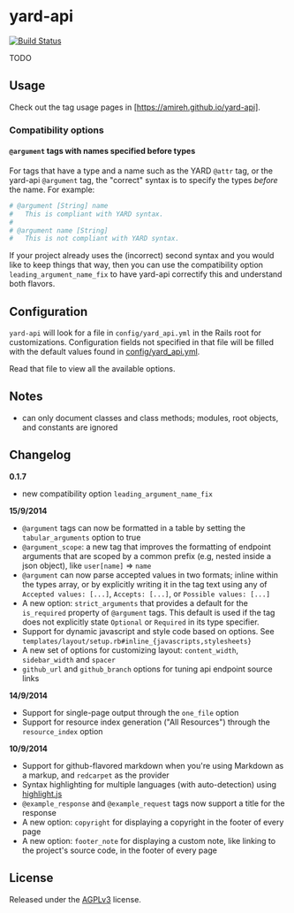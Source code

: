 # yard-api

[![Build Status](https://travis-ci.org/amireh/yard-api.png)](https://travis-ci.org/amireh/yard-api)

TODO

## Usage

Check out the tag usage pages in [https://amireh.github.io/yard-api].

### Compatibility options

#### `@argument` tags with names specified before types

For tags that have a type and a name such as the YARD `@attr` tag, or the yard-api `@argument` tag, the "correct" syntax is to specify the types *before* the name. For example:

```ruby
# @argument [String] name
#   This is compliant with YARD syntax.
#
# @argument name [String]
#   This is not compliant with YARD syntax.
```

If your project already uses the (incorrect) second syntax and you would like to keep things that way, then you can use the compatibility option `leading_argument_name_fix` to have yard-api correctify this and understand both flavors.

## Configuration

`yard-api` will look for a file in `config/yard_api.yml` in the Rails root for customizations. Configuration fields not specified in that file will be filled with the default values found in [config/yard_api.yml](https://github.com/amireh/yard-api/blob/master/config/yard_api.yml).

Read that file to view all the available options.

## Notes

- can only document classes and class methods; modules, root objects, and constants are ignored

## Changelog

**0.1.7**

- new compatibility option `leading_argument_name_fix`

**15/9/2014**

- `@argument` tags can now be formatted in a table by setting the `tabular_arguments` option to true
- `@argument_scope`: a new tag that improves the formatting of endpoint arguments that are scoped by a common prefix (e.g, nested inside a json object), like `user[name]` => `name`
- `@argument` can now parse accepted values in two formats; inline within the types array, or by explicitly writing it in the tag text using any of `Accepted values: [...]`, `Accepts: [...]`, or `Possible values: [...]`
- A new option: `strict_arguments` that provides a default for the `is_required` property of `@argument` tags. This default is used if the tag does not explicitly state `Optional` or `Required` in its type specifier.
- Support for dynamic javascript and style code based on options. See `templates/layout/setup.rb#inline_{javascripts,stylesheets}`
- A new set of options for customizing layout: `content_width`, `sidebar_width` and `spacer`
- `github_url` and `github_branch` options for tuning api endpoint source links

**14/9/2014**

- Support for single-page output through the `one_file` option
- Support for resource index generation ("All Resources") through the `resource_index` option

**10/9/2014**

- Support for github-flavored markdown when you're using Markdown as a markup, and `redcarpet` as the provider
- Syntax highlighting for multiple languages (with auto-detection) using [highlight.js](https://highlightjs.org/)
- `@example_response` and `@example_request` tags now support a title for the response
- A new option: `copyright` for displaying a copyright in the footer of every page
- A new option: `footer_note` for displaying a custom note, like linking to the project's source code, in the footer of every page

## License

Released under the [AGPLv3](http://www.gnu.org/licenses/agpl-3.0.html) license.